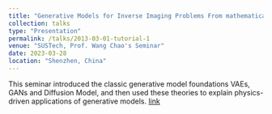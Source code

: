 ```yaml
---
title: "Generative Models for Inverse Imaging Problems From mathematical foundations to physics-driven applications"
collection: talks
type: "Presentation"
permalink: /talks/2013-03-01-tutorial-1
venue: "SUSTech, Prof. Wang Chao's Seminar"
date: 2023-03-28
location: "Shenzhen, China"
---
```


This seminar introduced the classic generative model foundations VAEs, GANs and Diffusion Model, and then used these theories to explain physics-driven applications of generative models. [link](http://xtwusamantha.github.io/files/Seminar-Generative_Models_for_Inverse_Imaging_Problems_From_mathematical_foundations_to_physics-driven_applications.pdf)
